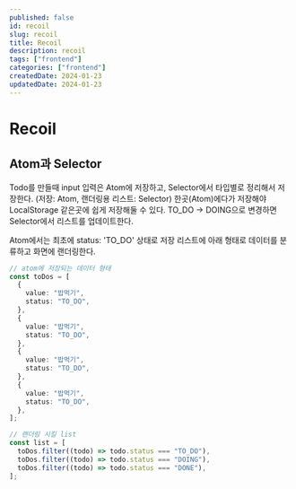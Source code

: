 ```yaml
---
published: false
id: recoil
slug: recoil
title: Recoil
description: recoil
tags: ["frontend"]
categories: ["frontend"]
createdDate: 2024-01-23
updatedDate: 2024-01-23
---
```


# Recoil

## Atom과 Selector

Todo를 만들때 input 입력은 Atom에 저장하고, Selector에서 타입별로 정리해서 저장한다.
(저장: Atom, 랜더링용 리스트: Selector)
한곳(Atom)에다가 저장해야 LocalStorage 같은곳에 쉽게 저장해둘 수 있다.
TO_DO -> DOING으로 변경하면 Selector에서 리스트를 업데이트한다.

Atom에서는 최초에 status: 'TO_DO' 상태로 저장
리스트에 아래 형태로 데이터를 분류하고 화면에 랜더링한다.

```typescript
// atom에 저장되는 데이터 형태
const toDos = [
  {
    value: "밥먹기",
    status: "TO_DO",
  },
  {
    value: "밥먹기",
    status: "TO_DO",
  },
  {
    value: "밥먹기",
    status: "TO_DO",
  },
  {
    value: "밥먹기",
    status: "TO_DO",
  },
];

// 랜더링 시킬 list
const list = [
  toDos.filter((todo) => todo.status === "TO_DO"),
  toDos.filter((todo) => todo.status === "DOING"),
  toDos.filter((todo) => todo.status === "DONE"),
];
```
